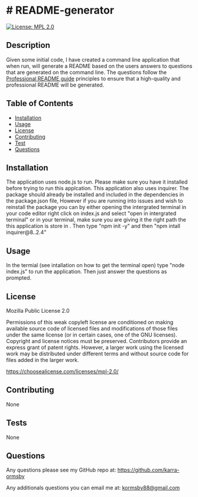 # # README-generator

   [![License: MPL 2.0](https://img.shields.io/badge/License-MPL_2.0-brightgreen.svg)](https://opensource.org/licenses/MPL-2.0)
   

## Description

Given some initial code, I have created a command line application that when run, will generate a README based on the users answers to questions that are generated on the command line. The questions follow the [Professional README guide](https://coding-boot-camp.github.io/full-stack/github/professional-readme-guide) principles to ensure that a high-quality and professional README will be generated.

## Table of Contents

  - [Installation](#installation)
  - [Usage](#usage)
  - [License](#license)
  - [Contributing](#contributing)
  - [Test](#tests)
  - [Questions](#questions)

## Installation

The application uses node.js to run. Please make sure you have it installed before trying to run this applcation. This application also uses inquirer. The package should already be installed and included in the dependencies in the package.json file, However if you are running into issues and wish to reinstall the package you can by either opening the intergrated terminal in your code editor right click on index.js and select "open in intergrated terminal" or in your terminal, make sure you are giving it the right path the this application is store in . Then type "npm init -y" and then "npm intall inquirer@8..2.4"

## Usage

In the termial (see intallation on how to get the terminal open) type "node index.js" to run the application. Then just answer the questions as prompted.

## License

Mozilla Public License 2.0

Permissions of this weak copyleft license are conditioned on making available source code of licensed files and modifications of those files under the same license (or in certain cases, one of the GNU licenses). Copyright and license notices must be preserved. Contributors provide an express grant of patent rights. However, a larger work using the licensed work may be distributed under different terms and without source code for files added in the larger work.

https://choosealicense.com/licenses/mpl-2.0/

## Contributing

None

## Tests

None

## Questions

Any questions please see my GitHub repo at: https://github.com/karra-ormsby

Any additionals questions you can email me at: kormsby88@gmail.com